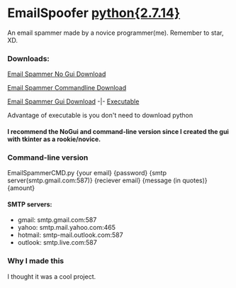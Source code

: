 # EmailSpoofer [python{2.7.14}](https://www.python.org/downloads/)
An email spammer made by a novice programmer(me). Remember to star, XD.

### Downloads:
[Email Spammer No Gui Download](https://cdn.rawgit.com/kres0345/EmailSpoofer/ee176011/EmailSpammerNoGui.py)

[Email Spammer Commandline Download](https://cdn.rawgit.com/kres0345/EmailSpoofer/ee176011/EmailSpammerCMD.py)

[Email Spammer Gui Download](https://cdn.rawgit.com/kres0345/EmailSpoofer/ee176011/Email%20spoofer.py) -|- [Executable](https://cdn.rawgit.com/kres0345/EmailSpoofer/caf7f3f1/executables/Email%20spoofer.exe)

Advantage of executable is you don't need to download python
#### I recommend the NoGui and command-line version since I created the gui with tkinter as a rookie/novice.

### Command-line version
EmailSpammerCMD.py {your email} {password} {smtp server(smtp.gmail.com:587)} {reciever email} {message (in quotes)} {amount}

#### SMTP servers:
- gmail: smtp.gmail.com:587
- yahoo: smtp.mail.yahoo.com:465
- hotmail: smtp-mail.outlook.com:587
- outlook: smtp.live.com:587

### Why I made this
I thought it was a cool project.
